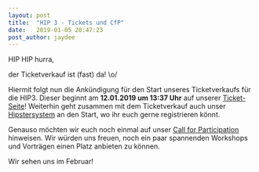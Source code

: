 ```yaml
---
layout: post
title:  "HIP 3 - Tickets und CfP"
date:   2019-01-05 20:47:23
post_author: jaydee
---
```


HIP HIP hurra,

der Ticketverkauf ist (fast) da! \o/

Hiermit folgt nun die Ankündigung für den Start unseres Ticketverkaufs für die HIP3. Dieser beginnt am **12.01.2019 um 13:37 Uhr** auf unserer [Ticket-Seite](https://tickets.hackimpott.de/hip/2019)!
Weiterhin geht zusammen mit dem Ticketverkauf auch unser [Hipstersystem](https://hipster.hackimpott.de) an den Start, wo ihr euch gerne registrieren könnt.

Genauso möchten wir euch noch einmal auf unser [Call for Participation](https://fahrplan.hackimpott.de/hip3/cfp) hinweisen. Wir würden uns freuen, noch ein paar spannenden Workshops und Vorträgen einen Platz anbieten zu können.

Wir sehen uns im Februar!
